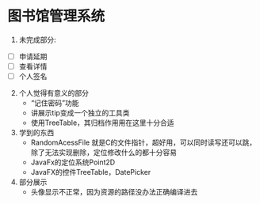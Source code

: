 # 图书馆管理系统

1. 未完成部分:

- [ ] 申请延期
- [ ] 查看详情
- [ ] 个人签名

2. 个人觉得有意义的部分
   - “记住密码”功能
   - 讲展示tip变成一个独立的工具类
   - 使用TreeTable，其归档作用用在这里十分合适
3. 学到的东西
   - RandomAcessFile 就是C的文件指针，超好用，可以同时读写还可以跳，除了无法实现删除，定位修改什么的都十分容易
   - JavaFx的定位系统Point2D
   - JavaFX的控件TreeTable，DatePicker
4. 部分展示
   - 头像显示不正常，因为资源的路径没办法正确编译进去

